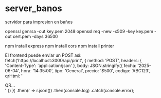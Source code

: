 # server_banos
servidor para impresion en baños

openssl genrsa -out key.pem 2048
openssl req -new -x509 -key key.pem -out cert.pem -days 36500

npm install express
npm install cors
npm install printer

El frontend puede enviar un POST así:
    fetch('https://localhost:3000/api/print', {
    method: 'POST',
    headers: { 'Content-Type': 'application/json' },
    body: JSON.stringify({
        fecha: '2025-06-04',
        hora: '14:35:00',
        tipo: 'General',
        precio: '$500',
        codigo: 'ABC123',
        qrHtml: '<div>QR...</div>'
    })
    })
    .then(r => r.json())
    .then(console.log)
    .catch(console.error);
